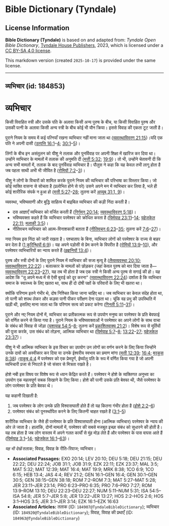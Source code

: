 # Bible Dictionary (Tyndale)

## License Information

**Bible Dictionary (Tyndale)** is based on and adapted from: _Tyndale Open Bible Dictionary_, [Tyndale House Publishers](https://tyndaleopenresources.com/), 2023, which is licensed under a [CC BY-SA 4.0 license](https://creativecommons.org/licenses/by-sa/4.0/legalcode.en).

This markdown version (created `2025-10-17`) is provided under the same license.



--------------------------------

## व्यभिचार (id: 184853)

व्यभिचार
========

किसी विवाहित स्त्री और उसके पति के अलावा किसी अन्य पुरुष के बीच, या किसी विवाहित पुरुष और उसकी पत्नी के अलावा किसी अन्य स्त्री के बीच कोई भी यौन क्रिया। इससे विवाह की एकता टूट जाती है।

पुराने नियम के समय में कई पत्नियाँ रखना व्यभिचार नहीं माना जाता था ([व्यवस्थाविवरण 21:15](https://ref.ly/Deut21:15))।यदि एक पति ने अपनी दासी ([उत्पत्ति 16:1](https://ref.ly/Gen16:1-Gen16:4)–[4](https://ref.ly/Gen16:1-Gen16:4); [30:1](https://ref.ly/Gen30:1-Gen30:5)–[5](https://ref.ly/Gen30:1-Gen30:5))।

लिंगों के बीच इन असंतुलन को यीशु ने तलाक और पुनर्विवाह पर अपनी शिक्षा में खारिज कर दिया था। उन्होंने व्यभिचार के मामलों में तलाक की अनुमति दी ([मत्ती 5:32](https://ref.ly/Matt5:32); [19:9](https://ref.ly/Matt19:9))। तो भी, उन्होंने चेतावनी दी कि अन्य सभी मामलों में, तलाक के बाद पुनर्विवाह व्यभिचार है। पौलुस ने कहा कि यह केवल तभी लागू होता है जब पहला साथी अभी भी जीवित है ([रोमियों 7:2](https://ref.ly/Rom7:2-Rom7:3)–[3](https://ref.ly/Rom7:2-Rom7:3))।

यीशु ने लोगों के विचारों को शामिल करके पुराने नियम की व्यभिचार की परिभाषा का विस्तार किया। जो कोई व्यक्ति वासना से सोचता है (प्रलोभित होने से परे) उसने अपने मन में व्यभिचार कर लिया है, भले ही कोई शारीरिक संपर्क न हुआ हो ([मत्ती 5:27](https://ref.ly/Matt5:27-Matt5:28)–[28](https://ref.ly/Matt5:27-Matt5:28); तुलना करें [अय्यूब 31:1, 9](https://ref.ly/Job31:1))।

व्यवस्था, भविष्यवाणी और बुद्धि साहित्य में बाइबिल व्यभिचार की कड़ी निंदा करती है।

* दस आज्ञाएँ व्यभिचार को वर्जित करती हैं ([निर्गमन 20:14](https://ref.ly/Exod20:14); [व्यवस्थाविवरण 5:18](https://ref.ly/Deut5:18))।
* भविष्यवक्ता कहते हैं कि व्यभिचार परमेश्वर को क्रोधित करता है ([यिर्मयाह 23:11](https://ref.ly/Jer23:11-Jer23:14)–[14](https://ref.ly/Jer23:11-Jer23:14); [यहेजकेल 22:11](https://ref.ly/Ezek22:11); [मलाकी 3:5](https://ref.ly/Mal3:5))।
* नीतिवचन व्यभिचार को आत्म\-विनाशकारी बताता हैं ([नीतिवचन 6:23](https://ref.ly/Prov6:23-Prov6:35)–[35](https://ref.ly/Prov6:23-Prov6:35); तुलना करें [7:6](https://ref.ly/Prov7:6-Prov7:27)–[27](https://ref.ly/Prov7:6-Prov7:27))।

नया नियम इस निंदा को जारी रखता है। पश्चाताप के बिना, व्यभिचार लोगों को परमेश्वर के राज्य से बाहर कर देता है ([1 कुरिन्थियों 6:9](https://ref.ly/1Cor6:9))। यह अपने पड़ोसी से प्रेम करने के विपरीत है ([रोमियों 13:9](https://ref.ly/Rom13:9-Rom13:10)–[10](https://ref.ly/Rom13:9-Rom13:10)), और परमेश्वर व्यभिचारियों का न्याय करते हैं ([इब्रानियों 13:4](https://ref.ly/Heb13:4))।

पुरुष और स्त्री दोनों के लिए पुराने नियम में व्यभिचार की सजा मृत्यु है ([लैव्यव्यवस्था 20:10](https://ref.ly/Lev20:10); [व्यवस्थाविवरण 22:22](https://ref.ly/Deut22:22))। बलात्कार के मामलों को छोड़कर (जहां केवल पुरुष को मार दिया जाता है—[व्यवस्थाविवरण 22:23](https://ref.ly/Deut22:23-Deut22:27)–[27](https://ref.ly/Deut22:23-Deut22:27)), यह तब भी होता है जब एक स्त्री ने किसी अन्य पुरुष से सगाई की हो। यह आदेश कि "तू अपने मध्य में से ऐसी बुराई को दूर करना" ([व्यवस्थाविवरण 22:24](https://ref.ly/Deut22:24)) दर्शाता है कि व्यभिचार समाज के स्वास्थ्य के लिए खतरा था, साथ ही दो दोषी पक्षों के परिवारों के लिए भी खतरा था।

क्योंकि परिणाम इतने गंभीर थे, दोष निश्चित किया जाना चाहिए था। जब व्यभिचार का केवल संदेह होता था, तो पत्नी को शपथ लेकर और कड़वा पानी पीकर परीक्षण देना पड़ता था। चूंकि वह प्रभु की उपस्थिति में खड़ी थी, इसलिए माना जाता था कि परिणाम सत्य को प्रकट करेगा ([गिनती 5:11](https://ref.ly/Num5:11-Num5:31)–[31](https://ref.ly/Num5:11-Num5:31))।

पुराने और नए नियम दोनों में, व्यभिचार का प्रतीकात्मक रूप से उपयोग मनुष्य का परमेश्वर के प्रति बेवफाई को वर्णित करने से किया गया है। पुराने नियम के भविष्यवक्ताओं ने परमेश्वर का अपने लोगों के साथ वाचा के संबंध को विवाह से जोड़ा ([यशायाह 54:5](https://ref.ly/Isa54:5-Isa54:8)–[8](https://ref.ly/Isa54:5-Isa54:8); तुलना करें [प्रकाशितवाक्य 21:2](https://ref.ly/Rev21:2))। विशेष रूप से मूर्तियों की पूजा करके, उस संबंध को तोड़ना, आत्मिक व्यभिचार था ([यिर्मयाह 5:7](https://ref.ly/Jer5:7-Jer5:8)–[8](https://ref.ly/Jer5:7-Jer5:8); [13:22](https://ref.ly/Jer13:22-Jer13:27)–[27](https://ref.ly/Jer13:22-Jer13:27); [यहेजकेल 23:37](https://ref.ly/Ezek23:37))।

यीशु ने भी आत्मिक व्यभिचार के इस विचार का उपयोग उन लोगों का वर्णन करने के लिए किया जिन्होंने उनके दावों को अस्वीकार कर दिया या उनके ईश्वरीय स्वभाव का प्रमाण मांगा ([मत्ती 12:39](https://ref.ly/Matt12:39); [16:4](https://ref.ly/Matt16:4); [मरकुस 8:38](https://ref.ly/Mark8:38))।[याकूब 4:4](https://ref.ly/Jas4:4) में परमेश्वर को एक प्रेमपूर्ण, ईर्ष्यालु पति के रूप में वर्णित किया गया है जो अपनी व्यभिचारी प्रजा से निपटते है जो संसार से मित्रता रखते है।

होशे नबी इस विषय पर विशेष रूप से ध्यान केंद्रित करते हैं। परमेश्वर ने होशे के व्यक्तिगत अनुभव का उपयोग एक महत्वपूर्ण सबक सिखाने के लिए किया। होशे की पत्नी उसके प्रति बेवफा थी, जैसे परमेश्वर के लोग परमेश्वर के प्रति बेवफा थे।

यह कहानी दिखाती है:

1. जब परमेश्वर के लोग उनके प्रति विश्वासघाती होते हैं तो यह कितना गंभीर होता है ([होशे 2:2](https://ref.ly/Hos2:2-Hos2:6)–[6](https://ref.ly/Hos2:2-Hos2:6))
2. परमेश्वर संबंध को पुनर्स्थापित करने के लिए कितनी चाहत रखते हैं ([3:1](https://ref.ly/Hos3:1-Hos3:5)–[5](https://ref.ly/Hos3:1-Hos3:5))

शारीरिक व्यभिचार के जैसे ही परमेश्वर के प्रति विश्वासघाती होना (आत्मिक व्यभिचार) परमेश्वर के न्याय की ओर ले जाता है। हालांकि, दोनों मामलों में, परमेश्वर की सबसे मजबूत इच्छा संबंध को सुधारने की होती है। यह तब होता है जब लोग वास्तव में अपने गलत कार्यों से मुंह मोड़ लेते हैं और परमेश्वर के पास वापस आते हैं ([यिर्मयाह 3:1](https://ref.ly/Jer3:1-Jer3:14)–[14](https://ref.ly/Jer3:1-Jer3:14); [यहेजकेल 16:1](https://ref.ly/Ezek16:1-Ezek16:63)–[63](https://ref.ly/Ezek16:1-Ezek16:63))।

*यह भी देखें*  तलाक; विवाह, विवाह के रीति\-रिवाज; व्यभिचार।

* **Associated Passages:** EXO 20:14; LEV 20:10; DEU 5:18; DEU 21:15; DEU 22:22; DEU 22:24; JOB 31:1; JOB 31:9; EZK 22:11; EZK 23:37; MAL 3:5; MAT 5:32; MAT 12:39; MAT 16:4; MAT 19:9; MRK 8:38; 1CO 6:9; 1CO 6:15; HEB 13:4; JAS 4:4; REV 21:2; GEN 16:1–GEN 16:4; GEN 30:1–GEN 30:5; GEN 38:15–GEN 38:18; ROM 7:2–ROM 7:3; MAT 5:27–MAT 5:28; JER 23:11–JER 23:14; PRO 6:23–PRO 6:35; PRO 7:6–PRO 7:27; ROM 13:9–ROM 13:10; DEU 22:23–DEU 22:27; NUM 5:11–NUM 5:31; ISA 54:5–ISA 54:8; JER 5:7–JER 5:8; JER 13:22–JER 13:27; HOS 2:2–HOS 2:6; HOS 3:1–HOS 3:5; JER 3:1–JER 3:14; EZK 16:1–EZK 16:63
* **Associated Articles:** तलाक (ID: `184907@TyndaleBibleDictionary`); व्यभिचार (ID: `184920@TyndaleBibleDictionary`); विवाह, विवाह की प्रथाएँ (ID: `184963@TyndaleBibleDictionary`)

